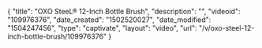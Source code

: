 {
    "title": "OXO SteeL&reg; 12-Inch Bottle Brush",
    "description": "",
    "videoid": "109976376",
    "date_created": "1502520027",
    "date_modified": "1504247456",
    "type": "captivate",
    "layout": "video",
    "url": "\/v\/oxo-steel-12-inch-bottle-brush\/109976376"
}